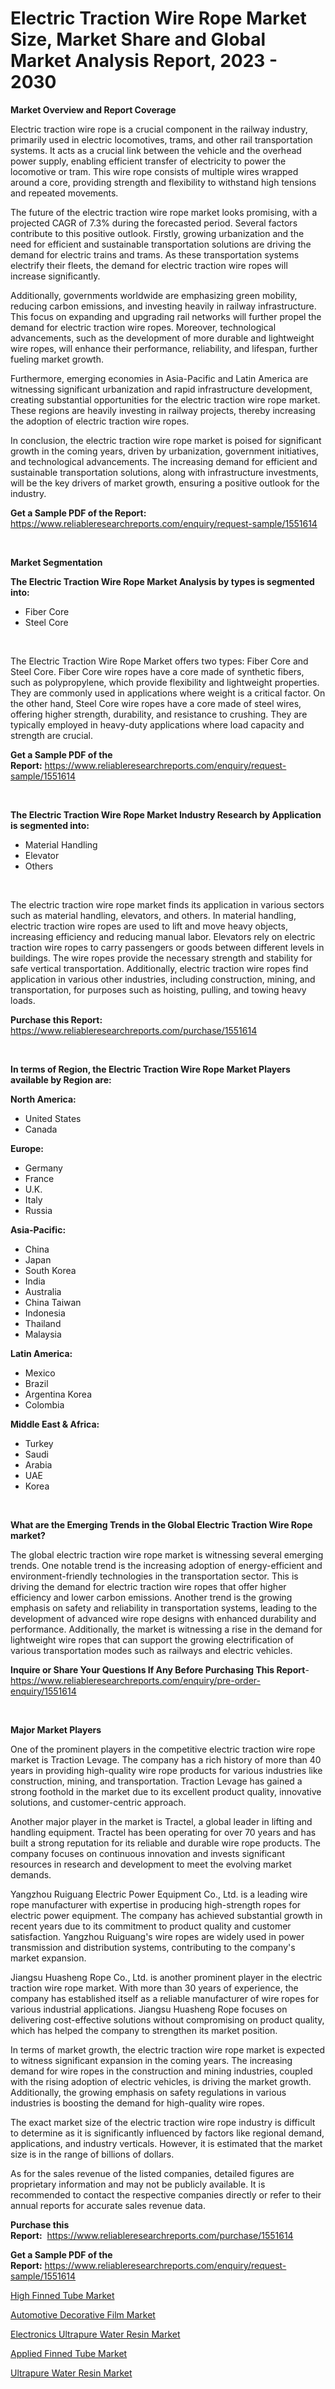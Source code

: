 <p><h1>Electric Traction Wire Rope Market Size, Market Share and Global Market Analysis Report, 2023 - 2030</h1></p><p><strong>Market Overview and Report Coverage</strong></p>
<p><p>Electric traction wire rope is a crucial component in the railway industry, primarily used in electric locomotives, trams, and other rail transportation systems. It acts as a crucial link between the vehicle and the overhead power supply, enabling efficient transfer of electricity to power the locomotive or tram. This wire rope consists of multiple wires wrapped around a core, providing strength and flexibility to withstand high tensions and repeated movements.</p><p>The future of the electric traction wire rope market looks promising, with a projected CAGR of 7.3% during the forecasted period. Several factors contribute to this positive outlook. Firstly, growing urbanization and the need for efficient and sustainable transportation solutions are driving the demand for electric trains and trams. As these transportation systems electrify their fleets, the demand for electric traction wire ropes will increase significantly.</p><p>Additionally, governments worldwide are emphasizing green mobility, reducing carbon emissions, and investing heavily in railway infrastructure. This focus on expanding and upgrading rail networks will further propel the demand for electric traction wire ropes. Moreover, technological advancements, such as the development of more durable and lightweight wire ropes, will enhance their performance, reliability, and lifespan, further fueling market growth.</p><p>Furthermore, emerging economies in Asia-Pacific and Latin America are witnessing significant urbanization and rapid infrastructure development, creating substantial opportunities for the electric traction wire rope market. These regions are heavily investing in railway projects, thereby increasing the adoption of electric traction wire ropes.</p><p>In conclusion, the electric traction wire rope market is poised for significant growth in the coming years, driven by urbanization, government initiatives, and technological advancements. The increasing demand for efficient and sustainable transportation solutions, along with infrastructure investments, will be the key drivers of market growth, ensuring a positive outlook for the industry.</p></p>
<p><strong>Get a Sample PDF of the Report:</strong> <a href="https://www.reliableresearchreports.com/enquiry/request-sample/1551614">https://www.reliableresearchreports.com/enquiry/request-sample/1551614</a></p>
<p>&nbsp;</p>
<p><strong>Market Segmentation</strong></p>
<p><strong>The Electric Traction Wire Rope Market Analysis by types is segmented into:</strong></p>
<p><ul><li>Fiber Core</li><li>Steel Core</li></ul></p>
<p>&nbsp;</p>
<p><p>The Electric Traction Wire Rope Market offers two types: Fiber Core and Steel Core. Fiber Core wire ropes have a core made of synthetic fibers, such as polypropylene, which provide flexibility and lightweight properties. They are commonly used in applications where weight is a critical factor. On the other hand, Steel Core wire ropes have a core made of steel wires, offering higher strength, durability, and resistance to crushing. They are typically employed in heavy-duty applications where load capacity and strength are crucial.</p></p>
<p><strong>Get a Sample PDF of the Report:</strong>&nbsp;<a href="https://www.reliableresearchreports.com/enquiry/request-sample/1551614">https://www.reliableresearchreports.com/enquiry/request-sample/1551614</a></p>
<p>&nbsp;</p>
<p><strong>The Electric Traction Wire Rope Market Industry Research by Application is segmented into:</strong></p>
<p><ul><li>Material Handling</li><li>Elevator</li><li>Others</li></ul></p>
<p>&nbsp;</p>
<p><p>The electric traction wire rope market finds its application in various sectors such as material handling, elevators, and others. In material handling, electric traction wire ropes are used to lift and move heavy objects, increasing efficiency and reducing manual labor. Elevators rely on electric traction wire ropes to carry passengers or goods between different levels in buildings. The wire ropes provide the necessary strength and stability for safe vertical transportation. Additionally, electric traction wire ropes find application in various other industries, including construction, mining, and transportation, for purposes such as hoisting, pulling, and towing heavy loads.</p></p>
<p><strong>Purchase this Report:</strong>&nbsp; <a href="https://www.reliableresearchreports.com/purchase/1551614">https://www.reliableresearchreports.com/purchase/1551614</a></p>
<p>&nbsp;</p>
<p><strong>In terms of Region, the Electric Traction Wire Rope Market Players available by Region are:</strong></p>
<p>
    <p> <strong> North America: </strong>
        <ul>
            <li>United States</li>
            <li>Canada</li>
        </ul>
        </p> 
    <p> <strong> Europe: </strong>
        <ul>
            <li>Germany</li>
            <li>France</li>
            <li>U.K.</li>
            <li>Italy</li>
            <li>Russia</li>
        </ul>
        </p> 
    <p> <strong> Asia-Pacific: </strong>
        <ul>
            <li>China</li>
            <li>Japan</li>
            <li>South Korea</li>
            <li>India</li>
            <li>Australia</li>
            <li>China Taiwan</li>
            <li>Indonesia</li>
            <li>Thailand</li>
            <li>Malaysia</li>
        </ul>
        </p> 
    <p> <strong> Latin America: </strong>
        <ul>
            <li>Mexico</li>
            <li>Brazil</li>
            <li>Argentina Korea</li>
            <li>Colombia</li>
        </ul>
        </p> 
    <p> <strong> Middle East & Africa: </strong>
        <ul>
            <li>Turkey</li>
            <li>Saudi</li>
            <li>Arabia</li>
            <li>UAE</li>
            <li>Korea</li>
        </ul>
    </p>
    </p>
<p>&nbsp;</p>
<p><strong>What are the Emerging Trends in the Global Electric Traction Wire Rope market?</strong></p>
<p><p>The global electric traction wire rope market is witnessing several emerging trends. One notable trend is the increasing adoption of energy-efficient and environment-friendly technologies in the transportation sector. This is driving the demand for electric traction wire ropes that offer higher efficiency and lower carbon emissions. Another trend is the growing emphasis on safety and reliability in transportation systems, leading to the development of advanced wire rope designs with enhanced durability and performance. Additionally, the market is witnessing a rise in the demand for lightweight wire ropes that can support the growing electrification of various transportation modes such as railways and electric vehicles.</p></p>
<p><strong>Inquire or Share Your Questions If Any Before Purchasing This Report</strong>- <a href="https://www.reliableresearchreports.com/enquiry/pre-order-enquiry/1551614">https://www.reliableresearchreports.com/enquiry/pre-order-enquiry/1551614</a></p>
<p>&nbsp;</p>
<p><strong>Major Market Players</strong></p>
<p><p>One of the prominent players in the competitive electric traction wire rope market is Traction Levage. The company has a rich history of more than 40 years in providing high-quality wire rope products for various industries like construction, mining, and transportation. Traction Levage has gained a strong foothold in the market due to its excellent product quality, innovative solutions, and customer-centric approach.</p><p>Another major player in the market is Tractel, a global leader in lifting and handling equipment. Tractel has been operating for over 70 years and has built a strong reputation for its reliable and durable wire rope products. The company focuses on continuous innovation and invests significant resources in research and development to meet the evolving market demands.</p><p>Yangzhou Ruiguang Electric Power Equipment Co., Ltd. is a leading wire rope manufacturer with expertise in producing high-strength ropes for electric power equipment. The company has achieved substantial growth in recent years due to its commitment to product quality and customer satisfaction. Yangzhou Ruiguang's wire ropes are widely used in power transmission and distribution systems, contributing to the company's market expansion.</p><p>Jiangsu Huasheng Rope Co., Ltd. is another prominent player in the electric traction wire rope market. With more than 30 years of experience, the company has established itself as a reliable manufacturer of wire ropes for various industrial applications. Jiangsu Huasheng Rope focuses on delivering cost-effective solutions without compromising on product quality, which has helped the company to strengthen its market position.</p><p>In terms of market growth, the electric traction wire rope market is expected to witness significant expansion in the coming years. The increasing demand for wire ropes in the construction and mining industries, coupled with the rising adoption of electric vehicles, is driving the market growth. Additionally, the growing emphasis on safety regulations in various industries is boosting the demand for high-quality wire ropes.</p><p>The exact market size of the electric traction wire rope industry is difficult to determine as it is significantly influenced by factors like regional demand, applications, and industry verticals. However, it is estimated that the market size is in the range of billions of dollars.</p><p>As for the sales revenue of the listed companies, detailed figures are proprietary information and may not be publicly available. It is recommended to contact the respective companies directly or refer to their annual reports for accurate sales revenue data.</p></p>
<p><strong>Purchase this Report:</strong>&nbsp;&nbsp;<a href="https://www.reliableresearchreports.com/purchase/1551614">https://www.reliableresearchreports.com/purchase/1551614</a></p>
<p></p>
<p><strong>Get a Sample PDF of the Report:</strong>&nbsp;<a href="https://www.reliableresearchreports.com/enquiry/request-sample/1551614">https://www.reliableresearchreports.com/enquiry/request-sample/1551614</a></p>
<p><p><a href="https://github.com/gdfhhhj/Market-Research-Report-List-2/blob/main/high-finned-tube-market.md">High Finned Tube Market</a></p><p><a href="https://github.com/grishafomin4852/Market-Research-Report-List-1/blob/main/automotive-decorative-film-market.md">Automotive Decorative Film Market</a></p><p><a href="https://github.com/ruslanpoljakovrd177/Market-Research-Report-List-1/blob/main/electronics-ultrapure-water-resin-market.md">Electronics Ultrapure Water Resin Market</a></p><p><a href="https://github.com/luckyshygirl/Market-Research-Report-List-2/blob/main/applied-finned-tube-market.md">Applied Finned Tube Market</a></p><p><a href="https://github.com/gulaimolin/Market-Research-Report-List-1/blob/main/ultrapure-water-resin-market.md">Ultrapure Water Resin Market</a></p></p>